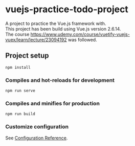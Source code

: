 # vuejs-practice-todo-project

A project to practice the Vue.js framework with. <br />
This project has been build using Vue.js version 2.6.14. <br />
The course https://www.udemy.com/course/vuetify-vuejs-vuex/learn/lecture/23094192 was followed.

## Project setup
```
npm install
```

### Compiles and hot-reloads for development
```
npm run serve
```

### Compiles and minifies for production
```
npm run build
```

### Customize configuration
See [Configuration Reference](https://cli.vuejs.org/config/).
